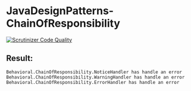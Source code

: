 # JavaDesignPatterns-ChainOfResponsibility

[![Scrutinizer Code Quality](https://scrutinizer-ci.com/g/Jagepard/JavaDesignPatterns-ChainOfResponsibility/badges/quality-score.png?b=master)](https://scrutinizer-ci.com/g/Jagepard/JavaDesignPatterns-ChainOfResponsibility/?branch=master)

## Result:
```
Behavioral.ChainOfResponsibility.NoticeHandler has handle an error
Behavioral.ChainOfResponsibility.WarningHandler has handle an error
Behavioral.ChainOfResponsibility.ErrorHandler has handle an error
```